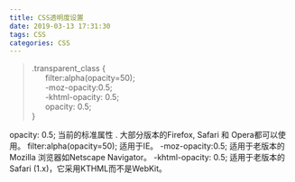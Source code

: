```yaml
---
title: CSS透明度设置
date: 2019-03-13 17:31:30
tags: CSS
categories: CSS
---
```

>.transparent_class {  
&nbsp; &nbsp;&nbsp; &nbsp;filter:alpha(opacity=50);  
&nbsp; &nbsp;&nbsp; &nbsp;-moz-opacity:0.5;  
&nbsp; &nbsp;&nbsp; &nbsp;-khtml-opacity: 0.5;  
&nbsp; &nbsp;&nbsp; &nbsp;opacity: 0.5;  
}  

opacity: 0.5; 当前的标准属性 . 大部分版本的Firefox, Safari 和 Opera都可以使用。
filter:alpha(opacity=50); 适用于IE。
-moz-opacity:0.5; 适用于老版本的Mozilla 浏览器如Netscape Navigator。
-khtml-opacity: 0.5; 适用于老版本的 Safari (1.x)，它采用KTHML而不是WebKit。
